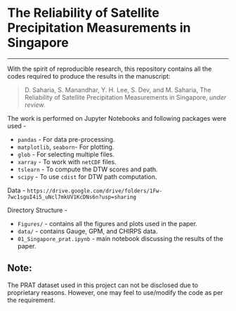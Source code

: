 # The Reliability of Satellite Precipitation Measurements in Singapore
----
With the spirit of reproducible research, this repository contains all the codes required to produce the results in the manuscript:

> D. Saharia, S. Manandhar, Y. H. Lee, S. Dev, and M. Saharia, The Reliability of Satellite Precipitation Measurements in Singapore, *under review*.

The work is performed on Jupyter Notebooks and following packages were used -
- `pandas` - For data pre-processing.
- `matplotlib`, `seaborn`- For plotting.
- `glob` - For selecting multiple files.
- `xarray` - To work with `netCDF` files.
- `tslearn` - To compute the DTW scores and path.
- `scipy` - To use `cdist` for DTW path computation.

Data - `https://drive.google.com/drive/folders/1Fw-7wc1sguI4i5_uNcl7mkUV1KcDNs6n?usp=sharing`

Directory Structure -
- `Figures/` - contains all the figures and plots used in the paper.
- `data/` - contains Gauge, GPM, and CHIRPS data.
- `01_Singapore_prat.ipynb` - main notebook discussing the results of the paper.

## Note:
The PRAT dataset used in this project can not be disclosed due to proprietary reasons. However, one may feel to use/modify the code as per the requirement.
